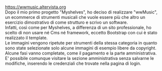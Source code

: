 https://wwmusic.altervista.org <br>
Dopo il mio primo progetto "Myshelves", ho deciso di realizzare "wwMusic", un ecommerce di strumenti musicali che vuole
essere più che altro un esercizio dimostrativo di come strutturo e scrivo un software.<br>
Infatti, così come per Myshelves, a differenza di un sito professionale, ho scelto di non usare né Cms né framework, eccetto 
Bootstrap con cui è stato realizzato il template.<br>
Le immagini vengono ripetute per strumenti della stessa categoria in quanto sono state selezionate solo alcune immagini di
esempio libere da copyright.<br>
Alcune fasi vanno completate, come il pagamento e la parte amministrativa. E' possibile comunque visitare la sezione
amministrativa senza salvarne le modifiche, inserendo le credenziali che trovate nella pagina di login.
